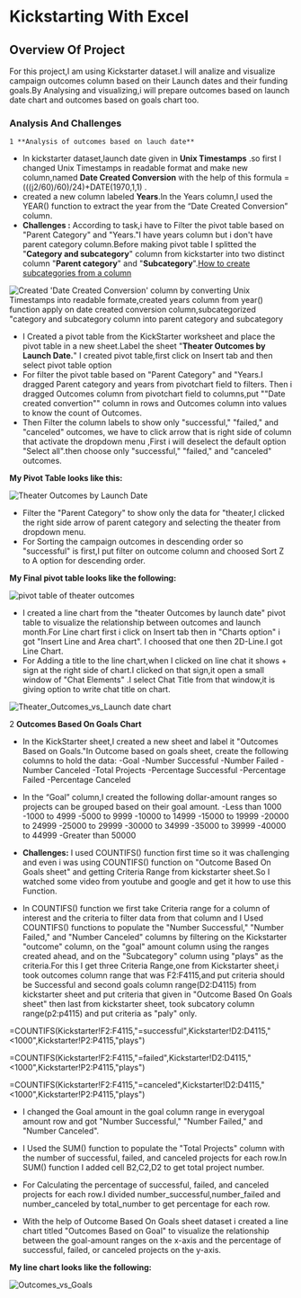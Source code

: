 # Kickstarting With Excel
## Overview Of Project
For this project,I am using Kickstarter dataset.I will analize and visualize campaign outcomes column based on their Launch dates and their funding goals.By Analysing and visualizing,i will prepare outcomes based on launch date chart and outcomes based on goals chart too.
### Analysis And Challenges
    1 **Analysis of outcomes based on lauch date**
* In kickstarter dataset,launch date given in **Unix Timestamps** .so first I changed Unix Timestamps in readable format and make new column,named **Date Created Conversion** with the help of this formula =(((j2/60)/60)/24)+DATE(1970,1,1) .
* created a new column labeled **Years**.In the Years column,I used the YEAR() function to extract the year from the “Date Created Conversion” column.
* **Challenges :**  According to task,i have to Filter the pivot table based on "Parent Category" and "Years."I have years column but i don't have parent category column.Before making pivot table I splitted the "**Category and subcategory**" column from kickstarter into two distinct column "**Parent category**" and "**Subcategory**".[How to create subcategories from a column](https://courses.bootcampspot.com/courses/779/pages/1-dot-3-1-pivoting-toward-success?module_item_id=299719)


![Created 'Date Created Conversion' column by converting Unix Timestamps into readable formate,created years column from year() function apply on date created conversion column,subcategorized "category and subcategory column into parent category and subcategory](https://user-images.githubusercontent.com/90277142/133908588-193ebc74-6125-4c40-a8b5-6288909ad013.png)

* I Created a pivot table from the KickStarter worksheet and place the pivot table in a new sheet.Label the sheet "**Theater Outcomes by Launch Date.**" I created pivot table,first click on Insert tab and then select pivot table option
* For filter the pivot table based on "Parent Category" and "Years.I dragged Parent category and years from pivotchart field to filters. Then i dragged Outcomes column from pivotchart field to columns,put ""Date created convertion"" column in rows and Outcomes column into values to know the count of Outcomes.
* Then Filter the column labels to show only "successful," "failed," and "canceled" outcomes, we have to click arrow that is right side of column that activate the dropdown menu ,First i will deselect the default option "Select all".then choose only "successful," "failed," and "canceled" outcomes.

**My Pivot Table looks like this:**

![Theater Outcomes by Launch Date](https://user-images.githubusercontent.com/90277142/133909557-6ae02527-7c99-41e2-b9c7-6ec1f7f6ac43.png)


* Filter the "Parent Category" to show only the data for "theater,I clicked the right side arrow of parent category and selecting the theater from dropdown menu.
* For Sorting the campaign outcomes in descending order so "successful" is first,I put filter on outcome column and choosed Sort Z to A option for descending order.

**My Final pivot table looks like the following:**

![pivot table of theater outcomes](https://user-images.githubusercontent.com/90277142/133909885-d27e8366-fe5a-4fc0-b948-4f6bf68dc6d1.png)

* I created a line chart from the "theater Outcomes by launch date" pivot table to visualize the relationship between outcomes and launch month.For Line chart first i click on    Insert tab then in "Charts option" i got "Insert Line and Area chart". I choosed that one then 2D-Line.I got Line Chart. 
* For Adding a title to the line chart,when I clicked on line chat it shows + sign at the right side of chart.I clicked on that sign,it open a small window of "Chat Elements" .I select Chat Title from that window,it is giving option to write chat title on chart.

![Theater_Outcomes_vs_Launch date chart](https://user-images.githubusercontent.com/90277142/133910375-b351b082-e3fb-4b1e-b620-41b2ffcc63ad.png)

2   **Outcomes Based On Goals Chart**
* In the KickStarter sheet,I created a new sheet and label it "Outcomes Based on Goals."In Outcome based on goals sheet, create the following columns to hold the data:
    -Goal
    -Number Successful
    -Number Failed
    -Number Canceled
    -Total Projects
    -Percentage Successful
    -Percentage Failed
    -Percentage Canceled
* In the “Goal” column,I created the following dollar-amount ranges so projects can be grouped based on their goal amount. 
    -Less than 1000
    -1000 to 4999
    -5000 to 9999
    -10000 to 14999
    -15000 to 19999
    -20000 to 24999
    -25000 to 29999
    -30000 to 34999
    -35000 to 39999
    -40000 to 44999
    -Greater than 50000
    
* **Challenges:** I used COUNTIFS() function first time so it was challenging and even i was using COUNTIFS() function on "Outcome Based On Goals sheet" and getting Criteria Range from kickstarter sheet.So I watched some video from youtube and google and get it how to use this Function.
* In COUNTIFS() function we first take Criteria range for a column of interest and the criteria to filter data from that column and I Used COUNTIFS() functions to populate the "Number Successful," "Number Failed," and "Number Canceled" columns by filtering on the Kickstarter "outcome" column, on the "goal" amount column using the ranges created ahead, and on the "Subcategory" column using "plays" as the criteria.For this I get three Criteria Range,one from Kickstarter sheet,i took outcomes column range that was F2:F4115,and put criteria should be Successful and second goals column range(D2:D4115) from kickstarter sheet and put criteria that given in "Outcome Based On Goals sheet" then last from kickstarter sheet, took subcatory column range(p2:p4115) and put criteria as "paly" only.

=COUNTIFS(Kickstarter!F2:F4115,"=successful",Kickstarter!D2:D4115,"<1000",Kickstarter!P2:P4115,"plays")

=COUNTIFS(Kickstarter!F2:F4115,"=failed",Kickstarter!D2:D4115,"<1000",Kickstarter!P2:P4115,"plays")

=COUNTIFS(Kickstarter!F2:F4115,"=canceled",Kickstarter!D2:D4115,"<1000",Kickstarter!P2:P4115,"plays")

* I changed the Goal amount in the goal column range in everygoal amount row and got "Number Successful," "Number Failed," and "Number Canceled".

* I Used the SUM() function to populate the "Total Projects" column with the number of successful, failed, and canceled projects for each row.In SUM() function I added cell B2,C2,D2 to get total project number.
* For Calculating the percentage of successful, failed, and canceled projects for each row.I divided number_successful,number_failed and number_canceled by total_number to get percentage for each row.
* With the help of Outcome Based On Goals sheet dataset i created a line chart titled "Outcomes Based on Goal" to visualize the relationship between the goal-amount ranges on the x-axis and the percentage of successful, failed, or canceled projects on the y-axis.

**My line chart looks like the following:** 

![Outcomes_vs_Goals](https://user-images.githubusercontent.com/90277142/133913699-9f932948-48c4-4a69-b6a3-b7b1fa21f0b3.png)



 
 
    
   

